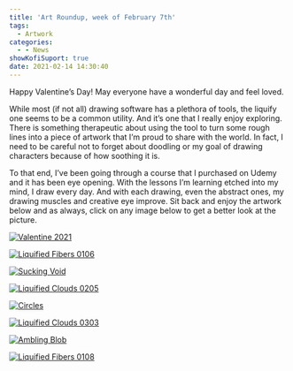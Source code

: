 ```yaml
---
title: 'Art Roundup, week of February 7th'
tags:
  - Artwork
categories:
  - - News
showKofiSuport: true
date: 2021-02-14 14:30:40
---
```


Happy Valentine’s Day! May everyone have a wonderful day and feel loved.

While most (if not all) drawing software has a plethora of tools, the liquify one seems to be a common utility. And it’s one that I really enjoy exploring. There is something therapeutic about using the tool to turn some rough lines into a piece of artwork that I’m proud to share with the world. In fact, I need to be careful not to forget about doodling or my goal of drawing characters because of how soothing it is.<!-- more -->

To that end, I’ve been going through a course that I purchased on Udemy and it has been eye opening. With the lessons I’m learning etched into my mind, I draw every day. And with each drawing, even the abstract ones, my drawing muscles and creative eye improve. Sit back and enjoy the artwork below and as always, click on any image below to get a better look at the picture.

<div class="center">

[![Valentine 2021](https://images-wixmp-ed30a86b8c4ca887773594c2.wixmp.com/f/f99a6bf8-c5b7-48b6-ad1d-bbd9283918e7/dee6fyc-98ffc961-21f6-4a12-9db3-987fc6d7bcd3.png/v1/fill/w_1600,h_1134,q_80,strp/valentine_2021_by_stevenmeehan_dee6fyc-fullview.jpg?token=eyJ0eXAiOiJKV1QiLCJhbGciOiJIUzI1NiJ9.eyJzdWIiOiJ1cm46YXBwOiIsImlzcyI6InVybjphcHA6Iiwib2JqIjpbW3siaGVpZ2h0IjoiPD0xMTM0IiwicGF0aCI6IlwvZlwvZjk5YTZiZjgtYzViNy00OGI2LWFkMWQtYmJkOTI4MzkxOGU3XC9kZWU2ZnljLTk4ZmZjOTYxLTIxZjYtNGExMi05ZGIzLTk4N2ZjNmQ3YmNkMy5wbmciLCJ3aWR0aCI6Ijw9MTYwMCJ9XV0sImF1ZCI6WyJ1cm46c2VydmljZTppbWFnZS5vcGVyYXRpb25zIl19.KwDewiBKHnP207K4hR4WfdCS3_3OyFgv0m1k2IIDS-U "Valentine 2021")](https://www.deviantart.com/stevenmeehan/art/Valentine-2021-870341700)

</div>

<div class="center">

[![Liquified Fibers 0106](https://images-wixmp-ed30a86b8c4ca887773594c2.wixmp.com/f/f99a6bf8-c5b7-48b6-ad1d-bbd9283918e7/dedocym-6e173695-7012-47ed-863d-43d55e0da109.png/v1/fill/w_1600,h_1134,q_80,strp/liquified_fibers_0106_by_stevenmeehan_dedocym-fullview.jpg?token=eyJ0eXAiOiJKV1QiLCJhbGciOiJIUzI1NiJ9.eyJzdWIiOiJ1cm46YXBwOiIsImlzcyI6InVybjphcHA6Iiwib2JqIjpbW3siaGVpZ2h0IjoiPD0xMTM0IiwicGF0aCI6IlwvZlwvZjk5YTZiZjgtYzViNy00OGI2LWFkMWQtYmJkOTI4MzkxOGU3XC9kZWRvY3ltLTZlMTczNjk1LTcwMTItNDdlZC04NjNkLTQzZDU1ZTBkYTEwOS5wbmciLCJ3aWR0aCI6Ijw9MTYwMCJ9XV0sImF1ZCI6WyJ1cm46c2VydmljZTppbWFnZS5vcGVyYXRpb25zIl19.lvNYARzvMUXaVjKhtRRnZBEY7aQgwKgXZAIYkwxIsHE "Liquified Fibers 0106")](https://www.deviantart.com/stevenmeehan/art/Liquified-Fibers-0106-869498014)

</div>

<div class="center">

[![Sucking Void](https://images-wixmp-ed30a86b8c4ca887773594c2.wixmp.com/f/f99a6bf8-c5b7-48b6-ad1d-bbd9283918e7/dedod87-abb746c1-c476-4b34-ae6c-452bdfe4a37b.png/v1/fill/w_1600,h_1134,q_80,strp/sucking_void_by_stevenmeehan_dedod87-fullview.jpg?token=eyJ0eXAiOiJKV1QiLCJhbGciOiJIUzI1NiJ9.eyJzdWIiOiJ1cm46YXBwOiIsImlzcyI6InVybjphcHA6Iiwib2JqIjpbW3siaGVpZ2h0IjoiPD0xMTM0IiwicGF0aCI6IlwvZlwvZjk5YTZiZjgtYzViNy00OGI2LWFkMWQtYmJkOTI4MzkxOGU3XC9kZWRvZDg3LWFiYjc0NmMxLWM0NzYtNGIzNC1hZTZjLTQ1MmJkZmU0YTM3Yi5wbmciLCJ3aWR0aCI6Ijw9MTYwMCJ9XV0sImF1ZCI6WyJ1cm46c2VydmljZTppbWFnZS5vcGVyYXRpb25zIl19.dHVVppa3376s7HKNPRFl_nnbK8OBBt_8ryEoY3CRCwk "Sucking Void")](https://www.deviantart.com/stevenmeehan/art/Sucking-Void-869498359)

</div>

<div class="center">

[![Liquified Clouds 0205](https://images-wixmp-ed30a86b8c4ca887773594c2.wixmp.com/f/f99a6bf8-c5b7-48b6-ad1d-bbd9283918e7/dedodfz-da07b77e-7d01-42ea-ae32-016a695b2142.png/v1/fill/w_1600,h_1134,q_80,strp/liquified_clouds_0205_by_stevenmeehan_dedodfz-fullview.jpg?token=eyJ0eXAiOiJKV1QiLCJhbGciOiJIUzI1NiJ9.eyJzdWIiOiJ1cm46YXBwOiIsImlzcyI6InVybjphcHA6Iiwib2JqIjpbW3siaGVpZ2h0IjoiPD0xMTM0IiwicGF0aCI6IlwvZlwvZjk5YTZiZjgtYzViNy00OGI2LWFkMWQtYmJkOTI4MzkxOGU3XC9kZWRvZGZ6LWRhMDdiNzdlLTdkMDEtNDJlYS1hZTMyLTAxNmE2OTViMjE0Mi5wbmciLCJ3aWR0aCI6Ijw9MTYwMCJ9XV0sImF1ZCI6WyJ1cm46c2VydmljZTppbWFnZS5vcGVyYXRpb25zIl19.T1DJyKJtmxx3flLhLPjqY6EVakSz-CVcSXnpFxRFSok "Liquified Clouds 0205")](https://www.deviantart.com/stevenmeehan/art/Liquified-Clouds-0205-869498639)

</div>

<div class="center">

[![Circles](https://images-wixmp-ed30a86b8c4ca887773594c2.wixmp.com/f/f99a6bf8-c5b7-48b6-ad1d-bbd9283918e7/dedodkx-385a7a53-7a14-4196-968a-5351fdfb2e19.png/v1/fill/w_1600,h_1134,q_80,strp/circles_by_stevenmeehan_dedodkx-fullview.jpg?token=eyJ0eXAiOiJKV1QiLCJhbGciOiJIUzI1NiJ9.eyJzdWIiOiJ1cm46YXBwOiIsImlzcyI6InVybjphcHA6Iiwib2JqIjpbW3siaGVpZ2h0IjoiPD0xMTM0IiwicGF0aCI6IlwvZlwvZjk5YTZiZjgtYzViNy00OGI2LWFkMWQtYmJkOTI4MzkxOGU3XC9kZWRvZGt4LTM4NWE3YTUzLTdhMTQtNDE5Ni05NjhhLTUzNTFmZGZiMmUxOS5wbmciLCJ3aWR0aCI6Ijw9MTYwMCJ9XV0sImF1ZCI6WyJ1cm46c2VydmljZTppbWFnZS5vcGVyYXRpb25zIl19.xaTyp23n_erVx243Wu8_V0kk1G2NqkHlFKLwKA307tU "Circles")](https://www.deviantart.com/stevenmeehan/art/Circles-869498817)

</div>

<div class="center">

[![Liquified Clouds 0303](https://images-wixmp-ed30a86b8c4ca887773594c2.wixmp.com/f/f99a6bf8-c5b7-48b6-ad1d-bbd9283918e7/dedodwy-15a2d3e7-9d35-4d67-ae17-4356c3147b91.png/v1/fill/w_1600,h_1134,q_80,strp/liquified_clouds_0303_by_stevenmeehan_dedodwy-fullview.jpg?token=eyJ0eXAiOiJKV1QiLCJhbGciOiJIUzI1NiJ9.eyJzdWIiOiJ1cm46YXBwOiIsImlzcyI6InVybjphcHA6Iiwib2JqIjpbW3siaGVpZ2h0IjoiPD0xMTM0IiwicGF0aCI6IlwvZlwvZjk5YTZiZjgtYzViNy00OGI2LWFkMWQtYmJkOTI4MzkxOGU3XC9kZWRvZHd5LTE1YTJkM2U3LTlkMzUtNGQ2Ny1hZTE3LTQzNTZjMzE0N2I5MS5wbmciLCJ3aWR0aCI6Ijw9MTYwMCJ9XV0sImF1ZCI6WyJ1cm46c2VydmljZTppbWFnZS5vcGVyYXRpb25zIl19.zK5VQR2m5ht8wyYqMcPRBE3NGnfi6WMmDtH6AFYKvrg "Liquified Clouds 0303")](https://www.deviantart.com/stevenmeehan/art/Liquified-Clouds-0303-869499250)

</div>

<div class="center">

[![Ambling Blob](https://images-wixmp-ed30a86b8c4ca887773594c2.wixmp.com/f/f99a6bf8-c5b7-48b6-ad1d-bbd9283918e7/dedoe05-409aa990-68b5-47b8-841c-7a3b765dbacf.png/v1/fill/w_1600,h_2259,q_80,strp/ambling_blob_by_stevenmeehan_dedoe05-fullview.jpg?token=eyJ0eXAiOiJKV1QiLCJhbGciOiJIUzI1NiJ9.eyJzdWIiOiJ1cm46YXBwOiIsImlzcyI6InVybjphcHA6Iiwib2JqIjpbW3siaGVpZ2h0IjoiPD0yMjU5IiwicGF0aCI6IlwvZlwvZjk5YTZiZjgtYzViNy00OGI2LWFkMWQtYmJkOTI4MzkxOGU3XC9kZWRvZTA1LTQwOWFhOTkwLTY4YjUtNDdiOC04NDFjLTdhM2I3NjVkYmFjZi5wbmciLCJ3aWR0aCI6Ijw9MTYwMCJ9XV0sImF1ZCI6WyJ1cm46c2VydmljZTppbWFnZS5vcGVyYXRpb25zIl19.UE9vcWOeJDpA25MotFSufzJgiYNukZJUT63zQrPu580 "Ambling Blob")](https://www.deviantart.com/stevenmeehan/art/Ambling-Blob-869499365)

</div>

<div class="center">

[![Liquified Fibers 0108](https://images-wixmp-ed30a86b8c4ca887773594c2.wixmp.com/f/f99a6bf8-c5b7-48b6-ad1d-bbd9283918e7/dedoejx-bdbfbddc-0caa-4750-a6a1-bf3493ba9e02.png/v1/fill/w_1600,h_1134,q_80,strp/liquified_fibers_0108_by_stevenmeehan_dedoejx-fullview.jpg?token=eyJ0eXAiOiJKV1QiLCJhbGciOiJIUzI1NiJ9.eyJzdWIiOiJ1cm46YXBwOiIsImlzcyI6InVybjphcHA6Iiwib2JqIjpbW3siaGVpZ2h0IjoiPD0xMTM0IiwicGF0aCI6IlwvZlwvZjk5YTZiZjgtYzViNy00OGI2LWFkMWQtYmJkOTI4MzkxOGU3XC9kZWRvZWp4LWJkYmZiZGRjLTBjYWEtNDc1MC1hNmExLWJmMzQ5M2JhOWUwMi5wbmciLCJ3aWR0aCI6Ijw9MTYwMCJ9XV0sImF1ZCI6WyJ1cm46c2VydmljZTppbWFnZS5vcGVyYXRpb25zIl19.u4glJIkd4SLhaqVfGTP7V-VZLBiB_JBqR8zm-MpjNtg "Liquified Fibers 0108")](https://www.deviantart.com/stevenmeehan/art/Liquified-Fibers-0108-869500077)

</div>